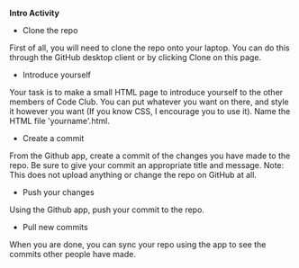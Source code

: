 **Intro Activity**

* Clone the repo 

First of all, you will need to clone the repo onto your laptop. You can do this through the GitHub desktop client or by clicking Clone on this page.

* Introduce yourself 

Your task is to make a small HTML page to introduce yourself to the other members of Code Club. You can put whatever you want on there, and style it however you want (If you know CSS, I encourage you to use it).
Name the HTML file 'yourname'.html.

* Create a commit 

From the Github app, create a commit of the changes you have made to the repo.
Be sure to give your commit an appropriate title and message.
Note: This does not upload anything or change the repo on GitHub at all.

* Push your changes 

Using the Github app, push your commit to the repo.

* Pull new commits

When you are done, you can sync your repo using the app to see the commits other people have made.